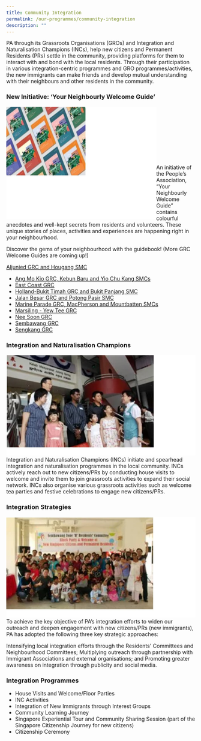 ```yaml
---
title: Community Integration
permalink: /our-programmes/community-integration
description: ""
---
```

PA through its Grassroots Organisations (GROs) and Integration and Naturalisation Champions (INCs), help new citizens and Permanent Residents (PRs) settle in the community, providing platforms for them to interact with and bond with the local residents. Through their participation in various integration-centric programmes and GRO programmes/activities, the new immigrants can make friends and develop mutual understanding with their neighbours and other residents in the community. 

### New Initiative: ‘Your Neighbourly Welcome Guide’
<img style="height:300px;width:400px"  align="left" src="/images/Programmes/Community%20Integration/CI1.jpg"><br><br><br><br><br><br><br><br><br>
An initiative of the People’s Association, “Your Neighbourly Welcome Guide” contains colourful anecdotes and well-kept secrets from residents and volunteers. These unique stories of places, activities and experiences are happening right in your neighbourhood.

Discover the gems of your neighbourhood with the guidebook!
(More GRC Welcome Guides are coming up!)

[Aljunied GRC and Hougang SMC](/files/Our%20Programmes/Community%20Integration/PA_GRC_Welcome%20Booklet_Aljunied-Hougang.pdf)
* [Ang Mo Kio GRC, Kebun Baru and Yio Chu Kang SMCs](//)
* [ East Coast GRC](//)
* [Holland-Bukit Timah GRC and Bukit Panjang SMC](//)
* [Jalan Besar GRC and Potong Pasir SMC](//)
* [Marine Parade GRC, MacPherson and Mountbatten SMCs](//)
* [Marsiling - Yew Tee GRC](//)
* [Nee Soon GRC](/files/Our%20Programmes/Community%20Integration/PA_GRC_Welcome%20Booklet_NeeSoon.pdf)
* [Sembawang GRC](//)
* [Sengkang GRC](/files/Our%20Programmes/Community%20Integration/PA_GRC_Welcome%20Booklet_Sengkang.pdf)

### Integration and Naturalisation Champions
![](/images/Programmes/Community%20Integration/CI2.jpg)
Integration and Naturalisation Champions (INCs) initiate and spearhead integration and naturalisation programmes in the local community. INCs actively reach out to new citizens/PRs by conducting house visits to welcome and invite them to join grassroots activities to expand their social network. INCs also organise various grassroots activities such as welcome tea parties and festive celebrations to engage new citizens/PRs.


### Integration Strategies
![](/images/Programmes/Community%20Integration/CI3.jpg)
To achieve the key objective of PA’s integration efforts to widen our outreach and deepen engagement with new citizens/PRs (new immigrants), PA has adopted the following three key strategic approaches:

Intensifying local integration efforts through the Residents' Committees and Neighbourhood Committees;
Multiplying outreach through partnership with Immigrant Associations and external organisations; and
Promoting greater awareness on integration through publicity and social media.
 
### Integration Programmes
* House Visits and Welcome/Floor Parties
* INC Activities
* Integration of New Immigrants through Interest Groups
* Community Learning Journey
* Singapore Experiential Tour and Community Sharing Session (part of the Singapore Citizenship Journey for new citizens)
* Citizenship Ceremony